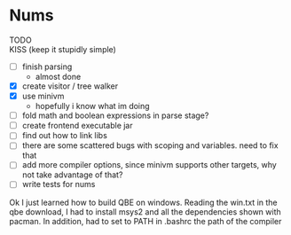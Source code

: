 # Nums

TODO <br>
KISS (keep it stupidly simple) 

- [ ] finish parsing
  - almost done
- [x] create visitor / tree walker
- [x] use minivm
  - hopefully i know what im doing
- [ ] fold math and boolean expressions in parse stage?
- [ ] create frontend executable jar
- [ ] find out how to link libs
- [ ] there are some scattered bugs with scoping and variables. need to fix that
- [ ] add more compiler options, since minivm supports other targets, why not take advantage of that?
- [ ] write tests for nums

Ok I just learned how to build QBE on windows. Reading the win.txt in the qbe download, I had to install msys2 and all the dependencies shown with pacman. In addition, had to set to PATH in .bashrc the path of the compiler
